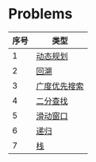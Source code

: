 # Problems

| 序号 | 类型                        |
| ---- | --------------------------- |
| 1    | [动态规划](DynamicPlanning) |
| 2    | [回溯](Backtrack)           |
| 3    | [广度优先搜索](BFS)         |
| 4    | [二分查找](BinarySearch)    |
| 5    | [滑动窗口](SlidingWindow)   |
| 6    | [递归](Recurse)             |
| 7    | [栈](Stack)                 |

